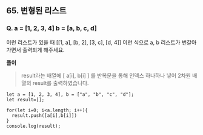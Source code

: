 ## 65. 변형된 리스트

### Q. a = [1, 2, 3, 4] b = [a, b, c, d]

이런 리스트가 있을 때 [[1, a], [b, 2], [3, c], [d, 4]] 이런 식으로 a, b 리스트가 번갈아가면서 출력되게 해주세요.

**풀이**

> result라는 배열에 [ a[i], b[i] ] 를 반복문을 통해 인덱스 하나하나 넣어 2차원 배열의 result를 출력하였습니다.

```
let a = [1, 2, 3, 4], b = ["a", "b", "c", "d"];
let result=[];

for(let i=0; i<a.length; i++){
  result.push([a[i],b[i]])
}
console.log(result);
```
